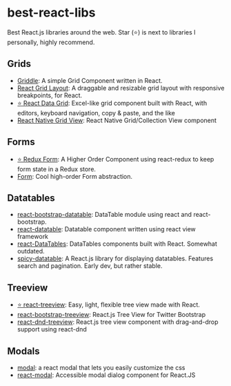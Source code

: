 # best-react-libs

Best React.js libraries around the web. Star (⭐️) is next to libraries I personally, highly recommend.

## Grids

- [Griddle](https://github.com/GriddleGriddle/Griddle): A simple Grid Component written in React.
- [React Grid Layout](https://github.com/STRML/react-grid-layout): A draggable and resizable grid layout with responsive breakpoints, for React.
- [⭐️ React Data Grid](https://github.com/adazzle/react-data-grid): Excel-like grid component built with React, with editors, keyboard navigation, copy & paste, and the like 
- [React Native Grid View](https://github.com/lucholaf/react-native-grid-view): React Native Grid/Collection View component

## Forms

- [⭐️ Redux Form](https://github.com/erikras/redux-form): A Higher Order Component using react-redux to keep form state in a Redux store.
- [Form](https://github.com/react-component/form): Cool high-order Form abstraction.

## Datatables

- [react-bootstrap-datatable](https://github.com/couds/react-bootstrap-datatable): DataTable module using react and react-bootstrap.
- [react-datatable](https://github.com/wmira/react-datatable): Datatable component written using react view framework
- [react-DataTables](https://github.com/luqin/react-DataTables): DataTables components built with React. Somewhat outdated.
- [spicy-datatable](https://github.com/filipdanic/spicy-datatable): A React.js library for displaying datatables. Features search and pagination. Early dev, but rather stable.

## Treeview

- [⭐️ react-treeview](https://github.com/chenglou/react-treeview): Easy, light, flexible tree view made with React.
- [react-bootstrap-treeview](https://github.com/jonmiles/react-bootstrap-treeview): React.js Tree View for Twitter Bootstrap
- [react-dnd-treeview](https://github.com/teleport/react-dnd-treeview): React.js tree view component with drag-and-drop support using react-dnd

## Modals

- [modal](https://github.com/Legitcode/modal): a react modal that lets you easily customize the css
- [react-modal](https://github.com/reactjs/react-modal): Accessible modal dialog component for React.JS
